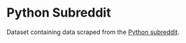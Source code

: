 # Python Subreddit

Dataset containing data scraped from the [Python subreddit](https://www.reddit.com/r/python).